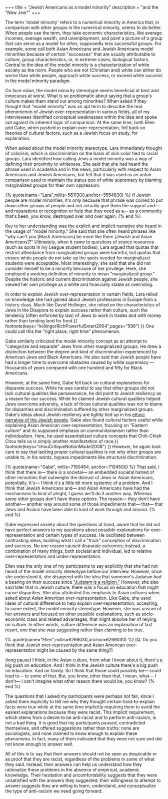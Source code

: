 +++
title = "Jewish Americans as a model minority"
description = "and the \"New Jew\""
+++

The term 'model minority' refers to a numerical minority in America that, in comparison with other groups in the numerical minority, seems to do better.
When people use the term, they take economic characteristics, like average incomes, average wealth, and unemployment, and paint a picture of a group that can serve as a model for other, supposedly less successful groups.
For example, some call both Asian Americans and Jewish Americans model minorities because of certain "successes" that are usually attributable to culture, group characteristics, or, in extreme cases, biological factors.
Central to the idea of the model minority is a characterization of white society as the norm.
People who are not (Christian and) white can either do worse than white people, approach white success, or exceed white success in the model minority paradigm.

On face value, the model minority stereotype seems beneficial at best and innocuous at worst.
What is so problematic about saying that a group's culture makes them stand out among minorities?
When asked if they thought that "model minority" was an apt term to describe the real phenomenon of Jewish over-representation in various fields, all of my interviewees identified conceptual weaknesses within the idea and spoke out against its inherent logic of comparison.
At the same time, both Ellen and Gabe, when pushed to explain over-representation, fell back on theories of cultural factors, such as a Jewish focus on study, for explanation.

When asked about the model minority stereotype, Lara immediately thought of colorism, which is discrimination on the basis of skin color tied to racial groups.
Lara identified how calling Jews a model minority was a way of defining their proximity to whiteness.
She said that she had heard the phrase used in academia and in the news, particularly with respect to Asian Americans and Jewish Americans, but felt that it was used as an unfair comparison used to maintain the status quo of white supremacy by blaming marginalized groups for their own oppression.

{% quote(name="Lara",millis=5611300,anchor=5554830) %}
If Jewish people are model minorities, it's only because that phrase was coined to put down other groups of people and not actually give them the support and— and reparations or recognition or help that they need as a— as a community that's been, you know, destroyed over and over again.
{% end %}

Key to her understanding was the explicit and implicit narrative she heard in the usage of "model minority."
She said that she often heard phrases like "why can't you [Black Americans] be more like them [Jewish and Asian Americans]?"
Ultimately, when it came to questions of scarce resources (such as spots in Ivy League student bodies), Lara argued that quotas that restrict attendance from marginalized groups were harmful, but quotas that ensure white people do not take up the spots needed for marginalized students were acceptable.
Most interestingly, she said that she did not consider herself to be a minority because of her privilege.
Here, she employed a working definition of minority to mean "marginalized group."
Despite the historic and current discrimination against Jewish people, she viewed her own privilege as a white and financially stable as overriding.

In order to explain Jewish over-representation in certain fields, Lara relied on knowledge she had gained about Jewish professions in Europe from a history class.
Much like David Hollinger, she relied on the characteristics of Jews in the Diaspora to explain success rather than culture, such the tendency (often enforced by law) of Jews to work in trades and with money rather than tending land for food.{{ footnote(keys="hollingerRichPowerfulSmart2004",pages="598") }}
One could call this the "right place, right time" phenomenon.

Gabe similarly criticized the model minority concept as an attempt to "categorize and separate" Jews from other marginalized groups.
He drew a distinction between the degree and kind of discrimination experienced by American Jews and Black Americans.
He also said that Jewish people have had a longer time to overcome obstacles caused by white supremacy — thousands of years compared with one hundred and fifty for Black Americans.

However, at the same time, Gabe fell back on cultural explanations for disparate success.
While he was careful to say that other groups did not lack cultural qualities like perseverance, he did point to Jewish resiliency as a reason for our success.
While he claimed Jewish cultural qualities helped Jews overcome adversity, a lack of those cultural qualities was not to blame for disparities and discrimination suffered by other marginalized groups.
Gabe's ideas about Jewish resiliency are tightly tied up in his [ethnic narrative of the Jewish people](@/sections/identity.md).
Gabe also found cultural factors useful while explaining Asian American over-representation, focusing on "Eastern culture" and its supposed emphasis on communitarianism rather than individualism.
Here, he used essentialized culture concepts that Chih-Chieh Chou tells us is simply another manifestation of race.{{ footnote(keys="chouCritiqueNotionModel2008") }}
However, he again took care to say that lacking proper cultural qualities is not why other groups are unable to, in his words, bypass impediments like structural discrimination.

{% quote(name="Gabe", millis=7190464, anchor=7104500) %}
That said, I think that there is— there is a societal— an embedded societal hatred of other minorities that outweighs the distrust of Jews or Asian Americans, potentially. It's— I think it's a little bit more systemic of a problem. And I think that Jewish Americans and— and Asian Americans have had the mechanisms to kind of alright, I guess we'll do it another way. Whereas some other groups don't have those options. The reason— they don't have another— another way around some of those impediments that— that— that Jews and Asians have been able to kind of work through and around.
{% end %}

Gabe expressed anxiety about the questions at hand, aware that he did not have perfect answers to my questions about possible explanations for over-representation and certain types of success.
He oscillated between contrasting ideas, building what I call a "thick" conception of discrimination and success.
No one reason caused disparate outcomes; instead, a combination of many things, both societal and individual, led to relative over-representation and under-representation.

Ellen was the only one of my participants to say explicitly that she had not heard of the model minority stereotype before our interview.
However, once she understood it, she disagreed with the idea that someone's Judaism had a bearing on their success since ["Judaism is a religion."](@/sections/identity.md)
However, she also said later that in Jewish culture, there was a focus on education that might cause disparities.
She also attributed this emphasis to Asian cultures when asked about Asian American over-representation.
Like Gabe, she used ideas of cultural difference to help explain over-representation, accepting, to some extent, the model minority stereotype.
However, she was unsure of her answers and focused on other possible explanations, such as socio-economic class and related advantages, that might absolve her of relying on culture.
In other words, culture difference was an explanation of last resort, one that she was suggesting rather than claiming to be true.

{% quote(name="Ellen",millis=6269030,anchor=6269030) %}
[Q: Do you think that Jewish over-representation and Asian American over-representation might be caused by the same thing?]

(long pause) I think, in the Asian culture, from what I know about it, there's a big push on education. And I think in the Jewish culture there's a big push on education. And on family. So I think that those could possibly be— could lead to— to some of that. But, you know, other than that, I mean, what— I don't— I can't imagine what other reason there would be, you know?
{% end %}

The questions that I asked my participants were perhaps not fair, since I asked them explicitly to tell me why they thought certain hard-to-explain facts were true while at the same time implicitly requiring them to avoid the easiest explanations because they were racist.
This implicit requirement, which stems from a desire to be anti-racist and to perform anti-racism, is not a bad thing.
It is good that my participants paused, contradicted themselves, and offered suggestions rather than truths: none are sociologists, and none claimed to know enough to explain these phenomena.
In fact, many of them indicated that they were not sure and did not know enough to answer well.

All of this is to say that their answers should not be seen as despicable or as proof that they are racist, regardless of the problems in some of what they said.
Instead, their answers can help us understand how they rationalize these problems in the absence of empirical, academic knowledge.
Their hesitation and uncomfortability suggests that they were unsatisfied with the answers they suggested; their willingness to attempt to answer suggests they are willing to learn, understand, and conceptualize the type of anti-racism we need going forward.
